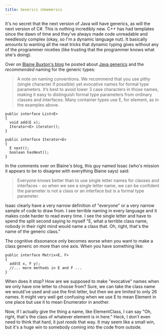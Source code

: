```yaml
---
title: Generics shmemerics
---
```

It's no secret that the next version of Java will have generics, as will the
next version of C#. This is nothing incredibly new. C++ has had templates
since the dawn of time and they've always made code unreadable and needlessly
complex (okay, so I'm a dynamic language nut). It basically amounts to wanting
all the neat tricks that dynamic typing gives without any of the programmer
niceties (like trusting that the programmer knows what she's doing).

Over on [Blaine Buxton's blog][1] he posted about [Java generics][2] and the
_recommended_ naming for the generic types:

> A note on naming conventions. We recommend that you use pithy (single
> character if possible) yet evocative names for formal type parameters. It’s
> best to avoid lower 3 case characters in those names, making it easy to
> distinguish formal type parameters from ordinary classes and interfaces. Many
> container types use E, for element, as in the examples above.

~~~~ {.code}
public interface List<E>
{
  void add(E x);
  Iterator<E> iterator();
}

public interface Iterator<E>
{
  E next();
  boolean hasNext();
}
~~~~

In the comments over on Blaine's blog, this guy named Issac (who's mission it
appears to be to disagree with everything Blaine says) said:

> Everyone knows better than to use single letter names for classes and
> interfaces - so when we see a single letter name, we can be confident the
> parameter is not a class or an interface but is a formal type parameter.

Isaac clearly have a very narrow definition of "everyone" or a very narrow
sample of code to draw from. I see terrible naming in every language and it
makes code harder to read every time. I see the single letter and have to
spend the split second saying to myself "E, what a terrible class name, nobody
in their right mind would name a class that. Oh, right, that's the name of the
generic class."

The cognitive dissonance only becomes worse when you want to make a class
generic on more than one axis. When you have something like:

~~~~ {.code}
public interface Matrix<E, F>
{
  add(E x, F y);
  //... more methods in E and F ...
}
~~~~

When does it stop? How are we supposed to make "evocative" names when we only
have one letter to choose from? Sure, we can take the class name we would've
used and use the first letter, but then we are limited to only 26 names. It
might very well get confusing when we use E to mean Element in one place but
use it to mean Enumerator in another.

Now, if I actually give the thing a name, like ElementClass, I can say "Oh,
right, that's the class of whatever element is in here." Heck, I don't even
need to think that hard, it just _reads_ that way. It may seem like a small
win, but it's a huge win to somebody coming into the code from outside.

   [1]: http://www.blainebuxton.com/weblog

   [2]: http://www.blainebuxton.com/weblog/2005/08/huh.html
